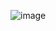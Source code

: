 ![image](https://github.com/JeuryQ-M-2022-0621/Tarea_Calculadora/assets/140918324/4b537a30-d077-4ea5-885b-7ff6e158255c)
